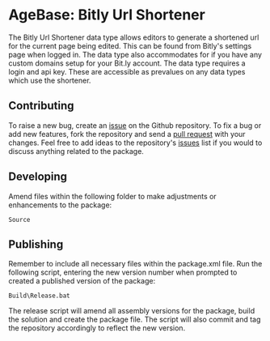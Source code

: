 # AgeBase: Bitly Url Shortener

The Bitly Url Shortener data type allows editors to generate a shortened url for the current page being edited. This can be found from Bitly's settings page when logged in. The data type also accommodates for if you have any custom domains setup for your Bit.ly account. The data type requires a login and api key. These are accessible as prevalues on any data types which use the shortener.

## Contributing

To raise a new bug, create an [issue](https://github.com/agebase/umbraco-bitly-url-shortener/issue) on the Github repository. To fix a bug or add new features, fork the repository and send a [pull request](https://github.com/agebase/umbraco-bitly-url-shortener/pulls) with your changes. Feel free to add ideas to the repository's [issues](https://github.com/agebase/umbraco-bitly-url-shortener/issue) list if you would to discuss anything related to the package.

## Developing

Amend files within the following folder to make adjustments or enhancements to the package:

    Source

## Publishing

Remember to include all necessary files within the package.xml file. Run the following script, entering the new version number when prompted to created a published version of the package:

    Build\Release.bat

The release script will amend all assembly versions for the package, build the solution and create the package file. The script will also commit and tag the repository accordingly to reflect the new version.